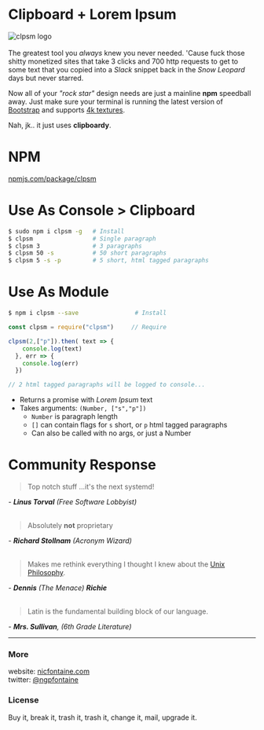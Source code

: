 # Clipboard + Lorem Ipsum

![clpsm logo](https://nicfontaine.com/dev/clpsm-logo-horizontal.png)   
<br>
The greatest tool you _always_ knew you never needed. 'Cause fuck those shitty monetized sites that take 3 clicks and 700 http requests to get to some text that you copied into a _Slack_ snippet back in the _Snow Leopard_ days but never starred.   

Now all of your _"rock star"_ design needs are just a mainline **npm** speedball away. Just make sure your terminal is running the latest version of [Bootstrap](https://giphy.com/gifs/tqKjGPAgbNVPq/html5) and supports [4k textures](http://media.kotaku.foxtrot.future.net.uk/wp-content/uploads/sites/52/2016/11/ac2.jpg).   
    
Nah, jk.. it just uses **clipboardy**.   

# NPM

[npmjs.com/package/clpsm](https://www.npmjs.com/package/clpsm)    
   
# Use As Console > Clipboard

```bash
$ sudo npm i clpsm -g   # Install
$ clpsm                 # Single paragraph
$ clpsm 3               # 3 paragraphs
$ clpsm 50 -s           # 50 short paragraphs
$ clpsm 5 -s -p         # 5 short, html tagged paragraphs
```  

# Use As Module

```bash
$ npm i clpsm --save                # Install
```   

```javascript
const clpsm = require("clpsm")     // Require

clpsm(2,["p"]).then( text => {
    console.log(text)
  }, err => {
    console.log(err)
  })

// 2 html tagged paragraphs will be logged to console...
```

- Returns a promise with _Lorem Ipsum_ text
- Takes arguments: `(Number, ["s","p"])`   
	- `Number` is paragraph length
	- `[]` can contain flags for `s` short, or `p` html tagged paragraphs
	- Can also be called with no args, or just a Number

# Community Response

> Top notch stuff ...it's the next systemd!    

_- **Linus Torval** (Free Software Lobbyist)_   
<br>      

> Absolutely **not** proprietary    

_- **Richard Stollnam** (Acronym Wizard)_   
<br>      
   

> Makes me rethink everything I thought I knew about the [Unix Philosophy](http://www.cinema52.com/2013/wp-content/uploads/2013/05/MalcolmExperiment2.png).    

_- **Dennis** (The Menace) **Richie**_   
<br>      
   

> Latin is the fundamental building block of our language.     

_- **Mrs. Sullivan**, (6th Grade Literature)_
<br>   

---

### More
website: [nicfontaine.com](https://nicfontaine.com)  
twitter: [@ngpfontaine](https://twitter.com/ngpfontaine)

### License
Buy it, break it, trash it, trash it, change it, mail, upgrade it.

